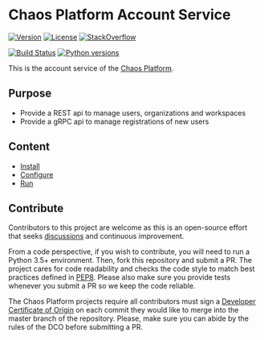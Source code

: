 # Chaos Platform Account Service

[![Version](https://img.shields.io/pypi/v/chaosplatform-account.svg)](https://img.shields.io/pypi/v/chaosplatform-account.svg)
[![License](https://img.shields.io/pypi/l/chaosplatform-account.svg)](https://img.shields.io/pypi/l/chaosplatform-account.svg)
[![StackOverflow](https://img.shields.io/badge/StackOverflow-ChaosPlatform-blue.svg)](https://stackoverflow.com/questions/tagged/chaosplatform+or+chaostoolkit)

[![Build Status](https://travis-ci.org/chaostoolkit/chaosplatform-account.svg?branch=master)](https://travis-ci.org/chaostoolkit/chaosplatform-account)
[![Python versions](https://img.shields.io/pypi/pyversions/chaosplatform-account.svg)](https://www.python.org/)

This is the account service of the [Chaos Platform][chaosplatform].

[chaosplatform]: https://chaosplatform.org/

## Purpose

* Provide a REST api to manage users, organizations and workspaces
* Provide a gRPC api to manage registrations of new users

## Content

* [Install]
* [Configure]
* [Run]

[install]: ./docs/install.md
[configure]: ./docs/settings.md
[run]: ./docs/run.md

## Contribute

Contributors to this project are welcome as this is an open-source effort that
seeks [discussions][join] and continuous improvement.

[join]: https://join.chaostoolkit.org/

From a code perspective, if you wish to contribute, you will need to run a 
Python 3.5+ environment. Then, fork this repository and submit a PR. The
project cares for code readability and checks the code style to match best
practices defined in [PEP8][pep8]. Please also make sure you provide tests
whenever you submit a PR so we keep the code reliable.

[pep8]: https://pycodestyle.readthedocs.io/en/latest/

The Chaos Platform projects require all contributors must sign a
[Developer Certificate of Origin][dco] on each commit they would like to merge
into the master branch of the repository. Please, make sure you can abide by
the rules of the DCO before submitting a PR.

[dco]: https://github.com/probot/dco#how-it-works